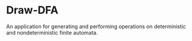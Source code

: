 # Draw-DFA
An application for generating and performing operations on deterministic and nondeterministic finite automata.
